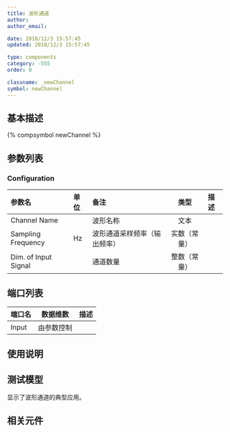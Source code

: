 ```yaml
---
title: 波形通道
author: 
author_email:

date: 2018/12/3 15:57:45
updated: 2018/12/3 15:57:45

type: components
category: -555
order: 0

classname: _newChannel
symbol: newChannel
---
```

## 基本描述
{% compsymbol newChannel %}

## 参数列表
### Configuration
| 参数名 | 单位 | 备注 | 类型 | 描述 |
| :--- | :--- | :--- | :--: | :--- |
| Channel Name |  | 波形名称 | 文本 |  |
| Sampling Frequency | Hz | 波形通道采样频率（输出频率） | 实数（常量） |  |
| Dim. of Input Signal |  | 通道数量 | 整数（常量） |  |


## 端口列表

| 端口名 | 数据维数 | 描述 |
| :--- | :--:  | :--- |
| Input | 由参数控制 | |                   

## 使用说明


## 测试模型
[<test name>](<test link>)显示了波形通道的典型应用。

## 相关元件


